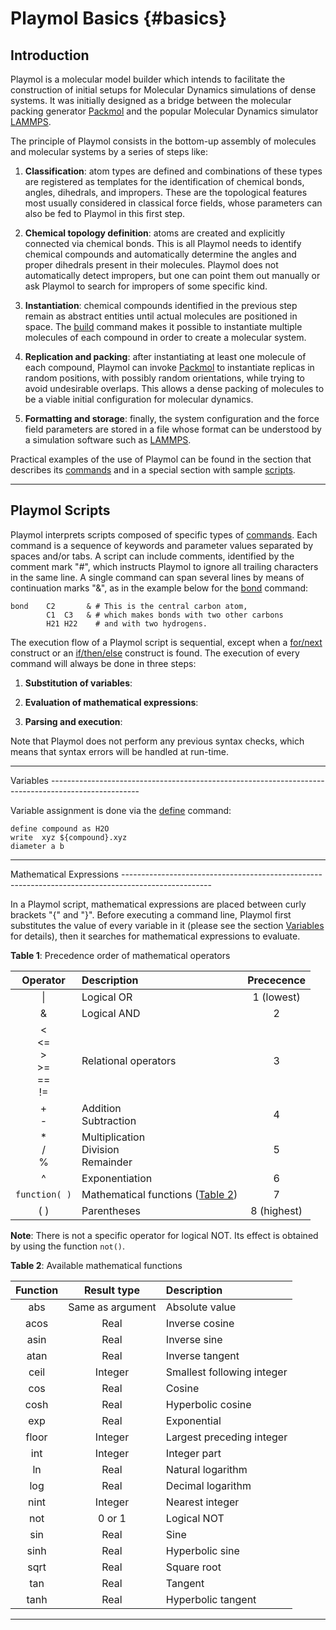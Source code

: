 Playmol Basics      {#basics}
==============

Introduction
----------------------------------------------------------------------------------------------------

Playmol is a molecular model builder which intends to facilitate the construction of initial setups
for Molecular Dynamics simulations of dense systems. It was initially designed as a bridge between
the molecular packing generator [Packmol] and the popular Molecular Dynamics simulator [LAMMPS].

The principle of Playmol consists in the bottom-up assembly of molecules and molecular systems by a
series of steps like:

1. __Classification__: atom types are defined and combinations of these types are registered as
templates for the identification of chemical bonds, angles, dihedrals, and impropers. These are the
topological features most usually considered in classical force fields, whose parameters can also be
fed to Playmol in this first step.

2. __Chemical topology definition__: atoms are created and explicitly connected via chemical bonds.
This is all Playmol needs to identify chemical compounds and automatically determine the angles and
proper dihedrals present in their molecules. Playmol does not automatically detect impropers, but
one can point them out manually or ask Playmol to search for impropers of some specific kind.

3. __Instantiation__: chemical compounds identified in the previous step remain as abstract entities
until actual molecules are positioned in space. The [build] command makes it possible to instantiate
multiple molecules of each compound in order to create a molecular system.

4. __Replication and packing__: after instantiating at least one molecule of each compound, Playmol
can invoke [Packmol] to instantiate replicas in random positions, with possibly random orientations,
while trying to avoid undesirable overlaps. This allows a dense packing of molecules to be a viable
initial configuration for molecular dynamics.

5. __Formatting and storage__: finally, the system configuration and the force field parameters are
stored in a file whose format can be understood by a simulation software such as [LAMMPS].

Practical examples of the use of Playmol can be found in the section that describes its [commands]
and in a special section with sample [scripts].

----------------------------------------------------------------------------------------------------
Playmol Scripts
----------------------------------------------------------------------------------------------------

Playmol interprets scripts composed of specific types of [commands]. Each command is a sequence of
keywords and parameter values separated by spaces and/or tabs. A script can include comments,
identified by the comment mark "#", which instructs Playmol to ignore all trailing characters in the
same line. A single command can span several lines by means of continuation marks "&", as in the
example below for the [bond] command:

~~~~~~~~~~~~~~~~~~~~~~~~~~~~~~~~~~~~~~~~~~~~~~~~~~~~~~~~~~~~~~~~~~~~~~~~~~~~~~~~
bond	C2       & # This is the central carbon atom,
    	C1  C3   & # which makes bonds with two other carbons
    	H21 H22    # and with two hydrogens.
~~~~~~~~~~~~~~~~~~~~~~~~~~~~~~~~~~~~~~~~~~~~~~~~~~~~~~~~~~~~~~~~~~~~~~~~~~~~~~~~

The execution flow of a Playmol script is sequential, except when a [for/next] construct or an
[if/then/else] construct is found. The execution of every command will always be done in three
steps:

1. __Substitution of variables__: 

2. __Evaluation of mathematical expressions__: 

3. __Parsing and execution__: 

Note that Playmol does not perform any previous syntax checks, which means that syntax errors will
be handled at run-time.

----------------------------------------------------------------------------------------------------
<a name="variables"/>
Variables
----------------------------------------------------------------------------------------------------

Variable assignment is done via the [define] command:


~~~~~~~~~~~~~~~~~~~~~~~~~~~~~~~~~~~~~~~~~~~~~~~~~~~~~~~~~~~~~~~~~~~~~~~~~~~~~~~~
define compound as H2O
write  xyz ${compound}.xyz
diameter a b
~~~~~~~~~~~~~~~~~~~~~~~~~~~~~~~~~~~~~~~~~~~~~~~~~~~~~~~~~~~~~~~~~~~~~~~~~~~~~~~~

----------------------------------------------------------------------------------------------------
<a name="math"/>
Mathematical Expressions
----------------------------------------------------------------------------------------------------

In a Playmol script, mathematical expressions are placed between curly brackets "{" and "}". Before executing
a command line, Playmol first substitutes the value of every variable in it (please see the section
[Variables] for details), then it searches for mathematical expressions to evaluate.

<a name="Table_1"/> **Table 1**: Precedence order of mathematical operators

| Operator                                 | Description                             | Prececence  |
|:----------------------------------------:|:----------------------------------------|:-----------:|
| \|                                       | Logical OR                              | 1 (lowest)  |
| \&                                       | Logical AND                             | 2           |
| < <br> <= <br> > <br> >= <br> == <br> != | Relational operators                    | 3           |
| + <br> -                                 | Addition<br>Subtraction                 | 4           |
| * <br> / <br> %                          | Multiplication<br>Division<br>Remainder | 5           |
| ^                                        | Exponentiation                          | 6           |
| `function( )`                            | Mathematical functions ([Table 2])      | 7           |
| ( )                                      | Parentheses                             | 8 (highest) |

__Note__: There is not a specific operator for logical NOT. Its effect is obtained by using the
function `not()`.

<a name="Table_2"/> **Table 2**: Available mathematical functions

| Function | Result type      | Description                |
|:--------:|:----------------:|:---------------------------|
| abs      | Same as argument | Absolute value             |
| acos     | Real             | Inverse cosine             |
| asin     | Real             | Inverse sine               |
| atan     | Real             | Inverse tangent            |
| ceil     | Integer          | Smallest following integer |
| cos      | Real             | Cosine                     |
| cosh     | Real             | Hyperbolic cosine          |
| exp      | Real             | Exponential                |
| floor    | Integer          | Largest preceding integer  |
| int      | Integer          | Integer part               |
| ln       | Real             | Natural logarithm          |
| log      | Real             | Decimal logarithm          |
| nint     | Integer          | Nearest integer            |
| not      | 0 or 1           | Logical NOT                |
| sin      | Real             | Sine                       |
| sinh     | Real             | Hyperbolic sine            |
| sqrt     | Real             | Square root                |
| tan      | Real             | Tangent                    |
| tanh     | Real             | Hyperbolic tangent         |

----------------------------------------------------------------------------------------------------

<!-- Internal links -->
[Table 1]:		#Table_1
[Table 2]:		#Table_2
[Variables]:		#variables

<!-- External links -->
[scripts]:		scripts.html
[commands]:             commands.html
[define]:		commands.html#define
[for/next]:		commands.html#for_next
[if/then/else]:		commands.html#if_then_else
[bond]:			commands.html#bond
[build]:		commands.html#build

[LAMMPS]:		http://lammps.sandia.gov
[Packmol]:		http://www.ime.unicamp.br/~martinez/packmol
[read_data]:		http://lammps.sandia.gov/doc/read_data.html
[xyz file format]:	http://openbabel.org/wiki/XYZ_(format)
[Packmol User's Guide]:	http://www.ime.unicamp.br/~martinez/packmol/quickguide/
[VMD]:			http://www.ks.uiuc.edu/Research/vmd/

